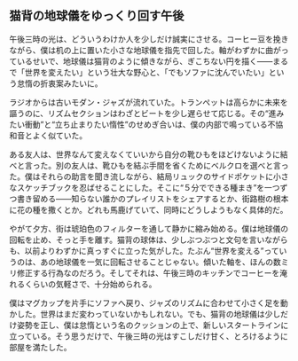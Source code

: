 ## 猫背の地球儀をゆっくり回す午後

午後三時の光は、どういうわけか人を少しだけ誠実にさせる。コーヒー豆を挽きながら、僕は机の上に置いた小さな地球儀を指先で回した。軸がわずかに曲がっているせいで、地球儀は猫背のように傾きながら、ぎこちない円を描く——まるで「世界を変えたい」という壮大な野心と、「でもソファに沈んでいたい」という怠惰の折衷案みたいに。

ラジオからは古いモダン・ジャズが流れていた。トランペットは高らかに未来を謳うのに、リズムセクションはわざとビートを少し遅らせて応じる。その“進みたい衝動”と“立ち止まりたい惰性”のせめぎ合いは、僕の内部で鳴っている不協和音とよく似ていた。

ある友人は、世界なんて変えなくていいから自分の靴ひもをほどけないように結べと言った。別の友人は、靴ひもを結ぶ手間を省くためにベルクロを選べと言った。僕はそれらの助言を聞き流しながら、結局リュックのサイドポケットに小さなスケッチブックを忍ばせることにした。そこに“５分でできる種まき”を一つずつ書き留める——知らない誰かのプレイリストをシェアするとか、街路樹の根本に花の種を撒くとか。どれも馬鹿げていて、同時にどうしようもなく具体的だ。

やがて夕方、街は琥珀色のフィルターを通して静かに縮み始める。僕は地球儀の回転を止め、そっと手を離す。猫背の球体は、少しぶつぶつと文句を言いながらも、以前よりわずかに真っすぐに立った気がした。たぶん“世界を変える”っていうのは、あの地球儀を一気に回転させることじゃない。傾いた軸を、ほんの数ミリ修正する行為なのだろう。そしてそれは、午後三時のキッチンでコーヒーを淹れるくらいの気軽さで、十分始められる。

僕はマグカップを片手にソファへ戻り、ジャズのリズムに合わせて小さく足を動かした。世界はまだ変わっていないかもしれない。でも、猫背の地球儀は少しだけ姿勢を正し、僕は怠惰という名のクッションの上で、新しいスタートラインに立っている。そう思うだけで、午後三時の光はすこしだけ甘く、とろけるように部屋を満たした。